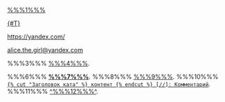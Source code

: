 [%%%1%%%](ссылка "%%%2%%%")

[{#T}](./index.md)

<https://yandex.com/>

<alice.the.girl@yandex.com>

%%%3%%% [%%%4%%%][1].

[1]: https://yandex.com/ "%%%5%%%"

%%%6%%% **[%%%7%%%](https://cloud.yandex.com)**.
%%%8%%% [%%%9%%%](https://yadocs.tech).
%%%10%%% [`{% cut "Заголовок ката" %} контент {% endcut %} [//]: Комментарий`](#code).
%%%11%%% [^%%%12%%%^](https://en.wikipedia.org/wiki/Major_Grom_(2017_film)).
